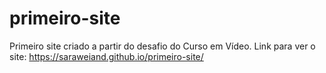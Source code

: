 # primeiro-site
 Primeiro site criado a partir do desafio do Curso em Vídeo.
Link para ver o site: https://saraweiand.github.io/primeiro-site/
